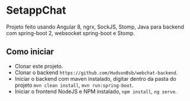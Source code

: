 # SetappChat

Projeto feito usando Angular 8, ngrx, SockJS, Stomp, Java para backend com spring-boot 2, websocket spring-boot e Stomp.

## Como iniciar

- Clonar este projeto.
- Clonar o backend `https://github.com/HudsonBsb/webchat-backend`.
- Iniciar o backend com maven instalado, digitar dentro da pasta do projeto `mvn clean install`, `mvn run:spring-boot`.
- Iniciar o frontend NodeJS e NPM instalado, `npm install`, `ng serve`.
